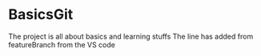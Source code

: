 # BasicsGit
The project is all about basics and learning stuffs
The line has added from featureBranch from the VS code
